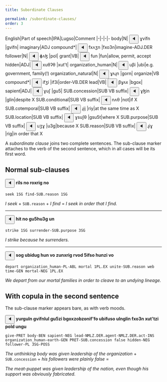 ```yaml
---
title: Subordinate Clauses

permalink: /subordinate-clauses/
order: 3
---
```


English|Part of speech|IPA|Lugso|Comment
|-|-|-|-
body|N|<span class='spoken '> <button class='speak' type='button' data-ipa='ɣvifn'>🔈</button> <span class='ipa'>ɣvifn</span> </span>|gvifn|
imaginary|ADJ compound*|<span class='spoken '> <button class='speak' type='button' data-ipa='fxʌʒn'>🔈</button> <span class='ipa'>fxʌʒn</span> </span>|fxo3n|imagine-ADJ.DER
follower|N|<span class='spoken '> <button class='speak' type='button' data-ipa='ɸʌɮ'>🔈</button> <span class='ipa'>ɸʌɮ</span> </span>|pol|
grant|VB|<span class='spoken '> <button class='speak' type='button' data-ipa='fun'>🔈</button> <span class='ipa'>fun</span> </span>|fun|allow, permit, accept
hidden|ADJ|<span class='spoken '> <button class='speak' type='button' data-ipa='xuθʔθ'>🔈</button> <span class='ipa'>xuθʔθ</span> </span>|xut't|
organization_human|N|<span class='spoken '> <button class='speak' type='button' data-ipa='uβi'>🔈</button> <span class='ipa'>uβi</span> </span>|ubi|e.g. government, family(!)
organization_natural|N|<span class='spoken '> <button class='speak' type='button' data-ipa='ɣʌɻn'>🔈</button> <span class='ipa'>ɣʌɻn</span> </span>|gorn|
organize|VB compound*|<span class='spoken '> <button class='speak' type='button' data-ipa='ifʒi'>🔈</button> <span class='ipa'>ifʒi</span> </span>|if3i|order-VB.DER
lead|VB|<span class='spoken '> <button class='speak' type='button' data-ipa='βɣʌx'>🔈</button> <span class='ipa'>βɣʌx</span> </span>|bgox|
sapient|ADJ|<span class='spoken '> <button class='speak' type='button' data-ipa='ɣuʃ'>🔈</button> <span class='ipa'>ɣuʃ</span> </span>|gu5|
SUB.concession|SUB VB suffix|<span class='spoken '> <button class='speak' type='button' data-ipa='ɣɮin'>🔈</button> <span class='ipa'>ɣɮin</span> </span>|glin|despite X
SUB.conditional|SUB VB suffix|<span class='spoken '> <button class='speak' type='button' data-ipa='nʌθ'>🔈</button> <span class='ipa'>nʌθ</span> </span>|not|if X
SUB.cotemporal|SUB VB suffix|<span class='spoken '> <button class='speak' type='button' data-ipa='ɻij'>🔈</button> <span class='ipa'>ɻij</span> </span>|riy|at the same time as X
SUB.location|SUB VB suffix|<span class='spoken '> <button class='speak' type='button' data-ipa='ɣsuʃθ'>🔈</button> <span class='ipa'>ɣsuʃθ</span> </span>|gsu5t|where X
SUB.purpose|SUB VB suffix|<span class='spoken '> <button class='speak' type='button' data-ipa='uʒɣ'>🔈</button> <span class='ipa'>uʒɣ</span> </span>|u3g|because X
SUB.reason|SUB VB suffix|<span class='spoken '> <button class='speak' type='button' data-ipa='ɻiɣ'>🔈</button> <span class='ipa'>ɻiɣ</span> </span>|rig|in order that X

A _subordinate clause_ joins two complete sentences. The sub-clause marker attaches to the verb of the second sentence, which in all cases will be its first word.

## Normal sub-clauses

<span class='spoken btnOnly'> <button class='speak' type='button' data-ipa='ɻiɮs nʌ ɻʌxɻiɣ nʌ'>🔈</button>  </span> <strong>rils no roxrig no</strong>

`seek 1SG find-SUB.reason 1SG`

_I seek_ + `SUB.reason` + _I find_ = _I seek in order that I find._

---

<span class='spoken btnOnly'> <button class='speak' type='button' data-ipa='χiθ nʌ ɣuʃχuʒɣ un'>🔈</button>  </span> <strong>hit no gu5hu3g un</strong>

`strike 1SG surrender-SUB.purpose 3SG`

_I strike because he surrenders._

---

<span class='spoken btnOnly'> <button class='speak' type='button' data-ipa='sʌɣ uβiðuɣ χun vʌ zunxɻiɣ ɻvʌð ʃifsə χunzi vʌ'>🔈</button>  </span> <strong>sog ubidug hun vo zunxrig rvod 5ifso hunzi vo</strong>

`depart organization_human-PL-ABL mortal 1PL.EX unite-SUB.reason web time-GEN mortal-NEG 1PL.EX`

_We depart from our mortal families in order to cleave to an undying lineage._

## With copula in the second sentence

The sub-clause marker appears bare, as with verb moods.

<span class='spoken btnOnly'> <button class='speak' type='button' data-ipa='juɻɣuɮn ɣvifnɮuɮ ɣuʃzi βɣʌxzəβzənifʔfə uβifusə uɮnɣɮin fxʌʒn xuθʔθzi ɸʌɮð unɣu'>🔈</button>  </span> <strong>yurguln gvifnlul gu5zi bgoxzobzonif'fo ubifuso ulnglin fxo3n xut'tzi pold ungu</strong>

`give-PRET body-BEN sapient-NEG lead-NMLZ.DER.agent-NMLZ.DER.act-INS organization_human-earth-GEN PRET-SUB.concession false hidden-NEG follower-PL 3SG-POSS`

_The unthinking body was given leadership of the organization_ + `SUB.concession` + _his followers were plainly false_ =

_The meat-puppet was given leadership of the nation, even though his support was obviously fabricated._
